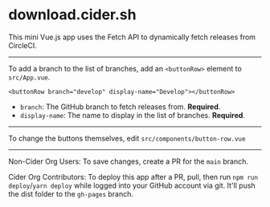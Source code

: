 # download.cider.sh

This mini Vue.js app uses the Fetch API to dynamically fetch releases from CircleCI.

---

To add a branch to the list of branches, add an `<buttonRow>` element to `src/App.vue`.

`<buttonRow branch="develop" display-name="Develop"></buttonRow>`
 - `branch`: The GitHub branch to fetch releases from. **Required**.
 - `display-name`: The name to display in the list of branches. **Required**.
 
---

To change the buttons themselves, edit `src/components/button-row.vue`

---

Non-Cider Org Users: To save changes, create a PR for the `main` branch.
 
Cider Org Contributors: To deploy this app after a PR, pull, then run `npm run deploy`/`yarn deploy` while logged into your GitHub account via git. It'll push the dist folder to the `gh-pages` branch. 
